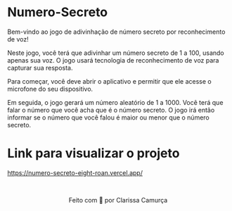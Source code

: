 # Numero-Secreto
Bem-vindo ao jogo de adivinhação de número secreto por reconhecimento de voz!

Neste jogo, você terá que adivinhar um número secreto de 1 a 100, usando apenas sua voz. O jogo usará tecnologia de reconhecimento de voz para capturar sua resposta.

Para começar, você deve abrir o aplicativo e permitir que ele acesse o microfone do seu dispositivo.

Em seguida, o jogo gerará um número aleatório de 1 a 1000. Você terá que falar o número que você acha que é o número secreto. O jogo irá então informar se o número que você falou é maior ou menor que o número secreto.

# Link para visualizar o projeto
https://numero-secreto-eight-roan.vercel.app/

<br>
<p align="center">Feito com 💜 por Clarissa Camurça</p>
